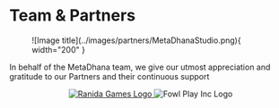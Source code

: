 # **Team & Partners**

<!-- MetaDhana Studio -->
<figure markdown>
  ![Image title](../images/partners/MetaDhanaStudio.png){ width="200" }
</figure>

In behalf of the MetaDhana team, we give our utmost appreciation and gratitude to our Partners and their continuous support

<!-- Ranida Games -->
<center>
<a href="https://www.ranidagames.com/" target="_blank">
<img src="../images/partners/RanidaGames.png" alt="Ranida Games Logo" class="partner-logos">
</a>

<!-- Fowl Play Inc -->
<img src="../images/partners/FowlPlayInc.png" alt="Fowl Play Inc Logo" class="partner-logos">
</center>
